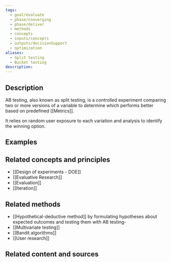 ```yaml
---
tags:
  - goal/evaluate
  - phase/converging
  - phase/deliver
  - methods
  - concepts
  - inputs/concepts
  - outputs/decisionSupport
  - optimization
aliases:
  - Split testing
  - Bucket testing
description:
---
```


## Description
AB testing, also known as split testing, is a controlled experiment comparing two or more versions of a variable to determine which performs better based on predefined [[Metrics]]. 

It relies on random user exposure to each variation and analysis to identify the winning option.
## Examples 

## Related concepts and principles

- [[Design of experiments - DOE]]
- [[Evaluative Research]]
- [[Evaluation]]
- [[Iteration]]


## Related methods
- [[Hypothetical-deductive method]] by formulating hypotheses about expected outcomes and testing them with AB testing-
- [[Multivariate testing]]
- [[Bandit algorithms]]
- [[User research]]

## Related content and sources

